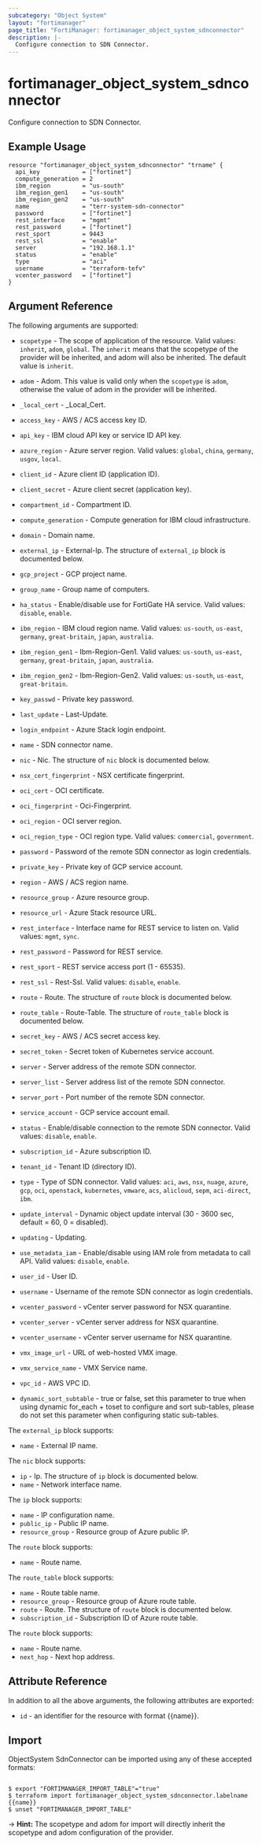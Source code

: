 ```yaml
---
subcategory: "Object System"
layout: "fortimanager"
page_title: "FortiManager: fortimanager_object_system_sdnconnector"
description: |-
  Configure connection to SDN Connector.
---
```


# fortimanager_object_system_sdnconnector
Configure connection to SDN Connector.

## Example Usage

```hcl
resource "fortimanager_object_system_sdnconnector" "trname" {
  api_key            = ["fortinet"]
  compute_generation = 2
  ibm_region         = "us-south"
  ibm_region_gen1    = "us-south"
  ibm_region_gen2    = "us-south"
  name               = "terr-system-sdn-connector"
  password           = ["fortinet"]
  rest_interface     = "mgmt"
  rest_password      = ["fortinet"]
  rest_sport         = 9443
  rest_ssl           = "enable"
  server             = "192.168.1.1"
  status             = "enable"
  type               = "aci"
  username           = "terraform-tefv"
  vcenter_password   = ["fortinet"]
}
```

## Argument Reference


The following arguments are supported:

* `scopetype` - The scope of application of the resource. Valid values: `inherit`, `adom`, `global`. The `inherit` means that the scopetype of the provider will be inherited, and adom will also be inherited. The default value is `inherit`.
* `adom` - Adom. This value is valid only when the `scopetype` is `adom`, otherwise the value of adom in the provider will be inherited.

* `_local_cert` - _Local_Cert.
* `access_key` - AWS / ACS access key ID.
* `api_key` - IBM cloud API key or service ID API key.
* `azure_region` - Azure server region. Valid values: `global`, `china`, `germany`, `usgov`, `local`.

* `client_id` - Azure client ID (application ID).
* `client_secret` - Azure client secret (application key).
* `compartment_id` - Compartment ID.
* `compute_generation` - Compute generation for IBM cloud infrastructure.
* `domain` - Domain name.
* `external_ip` - External-Ip. The structure of `external_ip` block is documented below.
* `gcp_project` - GCP project name.
* `group_name` - Group name of computers.
* `ha_status` - Enable/disable use for FortiGate HA service. Valid values: `disable`, `enable`.

* `ibm_region` - IBM cloud region name. Valid values: `us-south`, `us-east`, `germany`, `great-britain`, `japan`, `australia`.

* `ibm_region_gen1` - Ibm-Region-Gen1. Valid values: `us-south`, `us-east`, `germany`, `great-britain`, `japan`, `australia`.

* `ibm_region_gen2` - Ibm-Region-Gen2. Valid values: `us-south`, `us-east`, `great-britain`.

* `key_passwd` - Private key password.
* `last_update` - Last-Update.
* `login_endpoint` - Azure Stack login endpoint.
* `name` - SDN connector name.
* `nic` - Nic. The structure of `nic` block is documented below.
* `nsx_cert_fingerprint` - NSX certificate fingerprint.
* `oci_cert` - OCI certificate.
* `oci_fingerprint` - Oci-Fingerprint.
* `oci_region` - OCI server region.
* `oci_region_type` - OCI region type. Valid values: `commercial`, `government`.

* `password` - Password of the remote SDN connector as login credentials.
* `private_key` - Private key of GCP service account.
* `region` - AWS / ACS region name.
* `resource_group` - Azure resource group.
* `resource_url` - Azure Stack resource URL.
* `rest_interface` - Interface name for REST service to listen on. Valid values: `mgmt`, `sync`.

* `rest_password` - Password for REST service.
* `rest_sport` - REST service access port (1 - 65535).
* `rest_ssl` - Rest-Ssl. Valid values: `disable`, `enable`.

* `route` - Route. The structure of `route` block is documented below.
* `route_table` - Route-Table. The structure of `route_table` block is documented below.
* `secret_key` - AWS / ACS secret access key.
* `secret_token` - Secret token of Kubernetes service account.
* `server` - Server address of the remote SDN connector.
* `server_list` - Server address list of the remote SDN connector.
* `server_port` - Port number of the remote SDN connector.
* `service_account` - GCP service account email.
* `status` - Enable/disable connection to the remote SDN connector. Valid values: `disable`, `enable`.

* `subscription_id` - Azure subscription ID.
* `tenant_id` - Tenant ID (directory ID).
* `type` - Type of SDN connector. Valid values: `aci`, `aws`, `nsx`, `nuage`, `azure`, `gcp`, `oci`, `openstack`, `kubernetes`, `vmware`, `acs`, `alicloud`, `sepm`, `aci-direct`, `ibm`.

* `update_interval` - Dynamic object update interval (30 - 3600 sec, default = 60, 0 = disabled).
* `updating` - Updating.
* `use_metadata_iam` - Enable/disable using IAM role from metadata to call API. Valid values: `disable`, `enable`.

* `user_id` - User ID.
* `username` - Username of the remote SDN connector as login credentials.
* `vcenter_password` - vCenter server password for NSX quarantine.
* `vcenter_server` - vCenter server address for NSX quarantine.
* `vcenter_username` - vCenter server username for NSX quarantine.
* `vmx_image_url` - URL of web-hosted VMX image.
* `vmx_service_name` - VMX Service name.
* `vpc_id` - AWS VPC ID.
* `dynamic_sort_subtable` - true or false, set this parameter to true when using dynamic for_each + toset to configure and sort sub-tables, please do not set this parameter when configuring static sub-tables.

The `external_ip` block supports:

* `name` - External IP name.

The `nic` block supports:

* `ip` - Ip. The structure of `ip` block is documented below.
* `name` - Network interface name.

The `ip` block supports:

* `name` - IP configuration name.
* `public_ip` - Public IP name.
* `resource_group` - Resource group of Azure public IP.

The `route` block supports:

* `name` - Route name.

The `route_table` block supports:

* `name` - Route table name.
* `resource_group` - Resource group of Azure route table.
* `route` - Route. The structure of `route` block is documented below.
* `subscription_id` - Subscription ID of Azure route table.

The `route` block supports:

* `name` - Route name.
* `next_hop` - Next hop address.


## Attribute Reference

In addition to all the above arguments, the following attributes are exported:
* `id` - an identifier for the resource with format {{name}}.

## Import

ObjectSystem SdnConnector can be imported using any of these accepted formats:
```

$ export "FORTIMANAGER_IMPORT_TABLE"="true"
$ terraform import fortimanager_object_system_sdnconnector.labelname {{name}}
$ unset "FORTIMANAGER_IMPORT_TABLE"
```
-> **Hint:** The scopetype and adom for import will directly inherit the scopetype and adom configuration of the provider.
